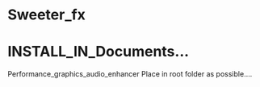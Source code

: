 # Sweeter_fx
# INSTALL_IN_Documents...
Performance_graphics_audio_enhancer
Place in root folder as possible....
